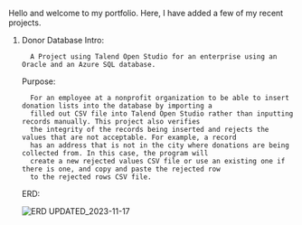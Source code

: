 Hello and welcome to my portfolio. Here, I have added a few of my recent projects. 
  1.  Donor Database
	Intro:

      		A Project using Talend Open Studio for an enterprise using an Oracle and an Azure SQL database. 
      	Purpose:

     		For an employee at a nonprofit organization to be able to insert donation lists into the database by importing a
      		filled out CSV file into Talend Open Studio rather than inputting records manually. This project also verifies
      		the integrity of the records being inserted and rejects the values that are not acceptable. For example, a record
      		has an address that is not in the city where donations are being collected from. In this case, the program will
      		create a new rejected values CSV file or use an existing one if there is one, and copy and paste the rejected row
      		to the rejected rows CSV file.
	   ERD:

		![ERD UPDATED_2023-11-17](https://github.com/amaansheikhh/Portfolio/assets/98118572/65934335-dd4d-4025-ba2c-f0cfd9c102fe)
